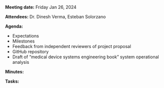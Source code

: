 **Meeting date:** Friday Jan 26, 2024

**Attendees:** Dr. Dinesh Verma, Esteban Solorzano

**Agenda:**
- Expectations
- Milestones
- Feedback from independent reviewers of project proposal
- GitHub repository
- Draft of “medical device systems engineering book” system operational analysis

**Minutes:**

**Tasks:**

